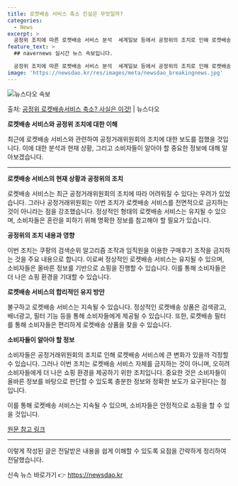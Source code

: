 ```yaml
---
title: 로켓배송 서비스 축소 진실은 무엇일까?
categories:
  - News
excerpt: >
  공정위 조치에 따른 로켓배송 서비스 분석  세계일보 등에서 공정위의 조치로 인해 로켓배송 서비스를 유지하기 …
feature_text: >
  ## navernews 실시간 뉴스 속보입니다.

  공정위 조치에 따른 로켓배송 서비스 분석  세계일보 등에서 공정위의 조치로 인해 로켓배송 서비스를 유지하기 …
image: 'https://newsdao.kr/res/images/meta/newsdao_breakingnews.jpg'
---
```


![뉴스다오 속보](https://newsdao.kr/res/images/meta/newsdao_breakingnews.jpg)

<p>출처: <a href="https://newsdao.kr/4236" rel="dofollow">공정위 로켓배송서비스 축소? 사실은 이것!</a> | 뉴스다오</p>

**로켓배송 서비스와 공정위 조치에 대한 이해**

최근에 로켓배송 서비스와 관련하여 공정거래위원회의 조치에 대한 보도를 접했을 것입니다. 이에 대한 분석과 현재 상황, 그리고 소비자들이 알아야 할 중요한 정보에 대해 알아보겠습니다.

---

**로켓배송 서비스의 현재 상황과 공정위의 조치**

로켓배송 서비스는 최근 공정거래위원회의 조치에 따라 어려워질 수 있다는 우려가 있었습니다. 그러나 공정거래위원회는 이번 조치가 로켓배송 서비스를 전면적으로 금지하는 것이 아니라는 점을 강조했습니다. 정상적인 형태의 로켓배송 서비스는 유지될 수 있으며, 소비자들은 혼란을 피하기 위해 명확한 정보를 참고해야 할 필요가 있습니다.

**공정위의 조치 내용과 영향**

이번 조치는 쿠팡의 검색순위 알고리즘 조작과 임직원을 이용한 구매후기 조작을 금지하는 것을 주요 내용으로 합니다. 이로써 정상적인 로켓배송 서비스는 유지될 수 있으며, 소비자들은 올바른 정보를 기반으로 쇼핑을 진행할 수 있습니다. 이를 통해 소비자들은 더 나은 쇼핑 환경을 기대할 수 있습니다.

**로켓배송 서비스의 합리적인 유지 방안**

불구하고 로켓배송 서비스는 지속될 수 있습니다. 정상적인 로켓배송 상품은 검색광고, 배너광고, 필터 기능 등을 통해 소비자들에게 제공될 수 있습니다. 또한, 로켓배송 필터를 통해 소비자들은 편리하게 로켓배송 상품을 찾을 수 있습니다.

**소비자들이 알아야 할 정보**

소비자들은 공정거래위원회의 조치로 인해 로켓배송 서비스에 큰 변화가 있을까 걱정할 수 있습니다. 그러나 이번 조치는 로켓배송 서비스 자체를 금지하는 것이 아니며, 오히려 소비자들에게 더 나은 쇼핑 환경을 제공하기 위한 조치입니다. 중요한 것은 소비자들이 올바른 정보를 바탕으로 판단할 수 있도록 충분한 정보와 정확한 보도가 요구된다는 점입니다.

이를 통해 로켓배송 서비스는 지속될 수 있으며, 소비자들은 안정적으로 쇼핑을 할 수 있을 것입니다.

[원문 참고 링크](https://newsdao.kr/4236)

--- 

이렇게 작성된 글은 전달받은 내용을 쉽게 이해할 수 있도록 요점을 간략하게 정리하여 전달했습니다. 

신속 뉴스 바로가기 👉 <a href="https://newsdao.kr" rel="dofollow">https://newsdao.kr</a>


